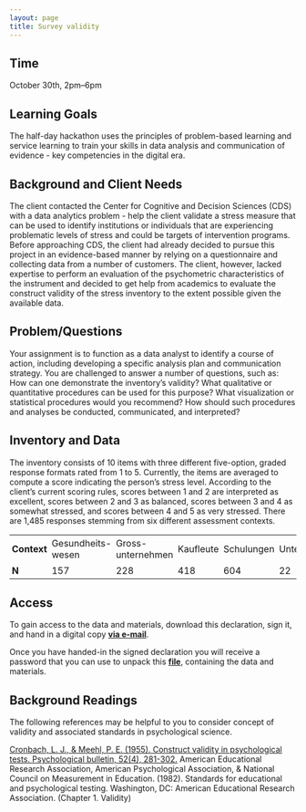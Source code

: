 ```yaml
---
layout: page
title: Survey validity
---
```



## Time

October 30th, 2pm–6pm

## Learning Goals
The half-day hackathon uses the principles of problem-based learning and service learning to train your skills in data analysis and communication of evidence - key competencies in the digital era.

## Background and Client Needs
The client contacted the Center for Cognitive and Decision Sciences (CDS) with a data analytics problem - help the client validate a stress measure that can be used to identify institutions or individuals that are experiencing problematic levels of stress and could be targets of intervention programs. Before approaching CDS, the client had already decided to pursue this project in an evidence-based manner by relying on a questionnaire and collecting data from a number of customers. The client, however, lacked expertise to perform an evaluation of the psychometric characteristics of the instrument and decided to get help from academics to evaluate the construct validity of the stress inventory to the extent possible given the available data.

## Problem/Questions
Your assignment is to function as a data analyst to identify a course of action, including developing a specific analysis plan and communication strategy. You are challenged to answer a number of questions, such as: How can one demonstrate the inventory’s validity? What qualitative or quantitative procedures can be used for this purpose? What visualization or statistical procedures would you recommend? How should such procedures and analyses be conducted, communicated, and interpreted?

## Inventory and Data
The inventory consists of 10 items with three different five-option, graded response formats rated from 1 to 5. Currently, the items are averaged to compute a score indicating the person’s stress level. According to the client’s current scoring rules, scores between 1 and 2 are interpreted as excellent, scores between 2 and 3 as balanced, scores between 3 and 4 as somewhat stressed, and scores between 4 and 5 as very stressed. There are 1,485 responses stemming from six different assessment contexts.

<table cellspacing="0" cellpadding="0">
  <tr>
    <td style="padding:4px"><b>Context</b></td>
    <td style="padding:4px">Gesundheits-wesen</td>
    <td style="padding:4px">Gross-unternehmen</td>
    <td style="padding:4px">Kaufleute</td>
    <td style="padding:4px">Schulungen</td>
    <td style="padding:4px">Unternehmen</td>
  </tr>
  <tr>
    <td style="padding:4px"><b>N<b></td>
    <td style="padding:4px">157</td>
    <td style="padding:4px">228</td>
    <td style="padding:4px">418</td>
    <td style="padding:4px">604</td>
    <td style="padding:4px">22</td>
    <td style="padding:4px">56</td>
  </tr>
</table>

## Access

To gain access to the data and materials, download this declaration, sign it, and hand in a digital copy <a href="mailto:dirk.wulff@unibas.ch?subject=declaration"><b>via e-mail</b></a>.

Once you have handed-in the signed declaration you will receive a password that you can use to unpack this <a href="https://www.dropbox.com/sh/nazry94v600x8jb/AADCKjP9xpQu7k0KcrJ66-Jca?dl=0"><b>file</b></a>, containing the data and materials.


## Background Readings
The following references may be helpful to you to consider concept of validity and associated standards in psychological science.

<a href="http://www.sfu.ca/~palys/Cronbach&Meehl-1955-ConstructValidityInPsychologicalTests.pdf">Cronbach, L. J., & Meehl, P. E. (1955). Construct validity in psychological tests. Psychological bulletin, 52(4), 281-302.</a>
American Educational Research Association, American Psychological Association, & National Council on Measurement in Education. (1982). Standards for educational and psychological testing. Washington, DC: American Educational Research Association. (Chapter 1. Validity)
